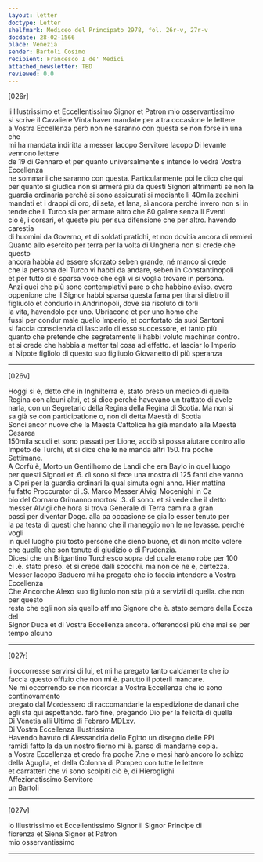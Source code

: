 ```yaml
---
layout: letter
doctype: Letter
shelfmark: Mediceo del Principato 2978, fol. 26r-v, 27r-v
docdate: 28-02-1566
place: Venezia
sender: Bartoli Cosimo
recipient: Francesco I de' Medici
attached_newsletter: TBD
reviewed: 0.0
---
```


[026r]  
  
  
li Illustrissimo et Eccellentissimo Signor et Patron mio osservantissimo  
si scrive il Cavaliere Vinta haver mandate per altra occasione le lettere  
a Vostra Eccellenza però non ne saranno con questa se non forse in una che  
mi ha mandata indiritta a messer Iacopo Servitore Iacopo Di levante vennono lettere  
de 19 di Gennaro et per quanto universalmente s intende lo vedrà Vostra Eccellenza  
ne sommarii che saranno con questa. Particularmente poi le dico che qui  
per quanto si giudica non si armerà più da questi Signori altrimenti se non la  
guardia ordinaria perché si sono assicurati si mediante li 40mila zechini  
mandati et i drappi di oro, di seta, et lana, sì ancora perché invero non si in  
tende che il Turco sia per armare altro che 80 galere senza li Eventi  
cio è, i corsari, et queste piu per sua difensione che per altro. havendo carestia  
di huomini da Governo, et di soldati pratichi, et non dovitia ancora di remieri  
Quanto allo esercito per terra per la volta di Ungheria non si crede che questo  
ancora habbia ad essere sforzato seben grande, né manco si crede  
che la persona del Turco vi habbi da andare, seben in Constantinopoli  
et per tutto si è sparsa voce che egli vi si voglia trovare in persona.  
Anzi quei che più sono contemplativi pare o che habbino aviso. overo  
oppenione che il Signor habbi sparsa questa fama per tirarsi dietro il  
figliuolo et condurlo in Andrinopoli, dove sia risoluto di torli  
la vita, havendolo per uno. Ubriacone et per uno homo che  
fussi per condur male quello Imperio, et confortato da suoi Santoni  
si faccia conscienzia di lasciarlo di esso successore, et tanto più  
quanto che pretende che segretamente li habbi voluto machinar contro.  
et si crede che habbia a metter tal cosa ad effetto. et lasciar lo Imperio  
al Nipote figliolo di questo suo figliuolo Giovanetto di più speranza  
  
---  

[026v]  
  
  
Hoggi si è, detto che in Inghilterra è, stato preso un medico di quella  
Regina con alcuni altri, et si dice perché havevano un trattato di avele  
narla, con un Segretario della Regina della Regina di Scotia. Ma non si  
sa già se con participatione o, non di detta Maestà di Scotia  
Sonci ancor nuove che la Maestà Cattolica ha già mandato alla Maestà Cesarea  
150mila scudi et sono passati per Lione, acciò si possa aiutare contro allo  
Impeto de Turchi, et si dice che le ne manda altri 150. fra poche  
Settimane.  
A Corfù è, Morto un Gentilhomo de Landi che era Baylo in quel luogo  
per questi Signori et .6. dì sono si fece una mostra di 125 fanti che vanno  
a Cipri per la guardia ordinari la qual simuta ogni anno. Hier mattina  
fu fatto Proccurator di .S. Marco Messer Alvigi Mocenighi in Ca  
bio del Cornaro Grimanno mortosi .3. dì sono. et si vede che il detto  
messer Alvigi che hora si trova Generale di Terra camina a gran  
passi per diventar Doge. alla pa occasione se gia lo esser tenuto per  
la pa testa di questi che hanno che il maneggio non le ne levasse. perché vogli  
in quel luogho più tosto persone che sieno buone, et di non molto volere  
che quelle che son tenute di giudizio o di Prudenzia.  
Dicesi che un Brigantino Turchesco sopra del quale erano robe per 100  
ci .è. stato preso. et si crede dalli scocchi. ma non ce ne è, certezza.  
Messer Iacopo Baduero mi ha pregato che io faccia intendere a Vostra Eccellenza  
Che Ancorche Alexo suo figliuolo non stia più a servizii di quella. che non per questo  
resta che egli non sia quello aff:mo Signore che è. stato sempre della Eccza del  
Signor Duca et di Vostra Eccellenza ancora. offerendosi più che mai se per tempo alcuno  
  
---  

[027r]  
  
  
li occorresse servirsi di lui, et mi ha pregato tanto caldamente che io  
faccia questo offizio che non mi è. parutto il poterli mancare.  
Ne mi occorrendo se non ricordar a Vostra Eccellenza che io sono continovamento  
pregato dal Mordessero di raccomandarle la espedizione de danari che  
egli sta qui aspettando. farò fine, pregando Dio per la felicità di quella  
Di Venetia alli Ultimo di Febraro MDLxv.  
Di Vostra Eccellenza Illustrissima  
Havendo havuto di Alessandria dello Egitto un disegno delle PPi  
ramidi fatto la da un nostro fiorno mi è. parso di mandarne copia.  
a Vostra Eccellenza et credo fra poche 7:ne o mesi harò ancoro lo schizo  
della Aguglia, et della Colonna di Pompeo con tutte le lettere  
et carratteri che vi sono scolpiti ciò è, di Hieroglighi  
Affezionatissimo Servitore  
un Bartoli  
  
---  

[027v]  
  
  
lo Illustrissimo et Eccellentissimo Signor il Signor Principe di  
fiorenza et Siena Signor et Patron  
mio osservantissimo  
  
---  

